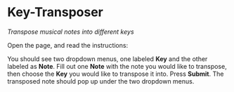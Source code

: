 
# Key-Transposer

_Transpose musical notes into different keys_

Open the page, and read the instructions:

You should see two dropdown menus, one labeled **Key** and the other labeled as **Note**. Fill out one **Note** with the note you would like to transpose, then choose the **Key** you would like to transpose it into. Press **Submit**. The transposed note should pop up under the two dropdown menus.